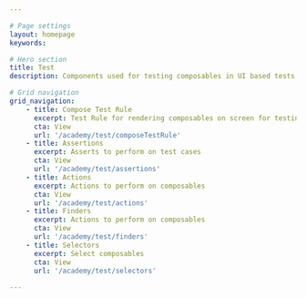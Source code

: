 ```yaml
---

# Page settings
layout: homepage
keywords:

# Hero section
title: Test
description: Components used for testing composables in UI based tests

# Grid navigation
grid_navigation:
    - title: Compose Test Rule
      excerpt: Test Rule for rendering composables on screen for testing
      cta: View
      url: '/academy/test/composeTestRule'
    - title: Assertions
      excerpt: Asserts to perform on test cases 
      cta: View
      url: '/academy/test/assertions'
    - title: Actions
      excerpt: Actions to perform on composables
      cta: View
      url: '/academy/test/actions'
    - title: Finders
      excerpt: Actions to perform on composables
      cta: View
      url: '/academy/test/finders'
    - title: Selectors
      excerpt: Select composables
      cta: View
      url: '/academy/test/selectors'
      
---
```

